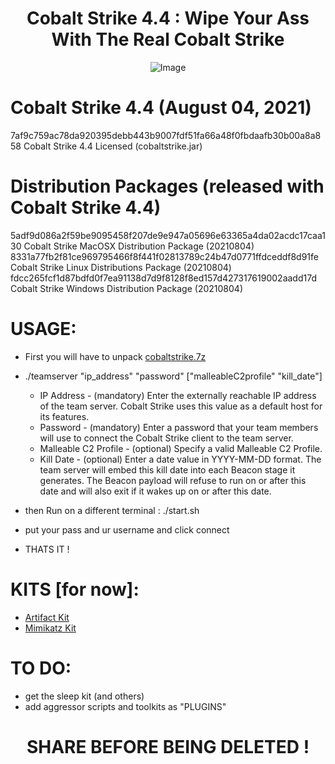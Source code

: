 <h1 align="center">Cobalt Strike 4.4 : Wipe Your Ass With The Real Cobalt Strike</h1>

<p align="center">
    <img src="https://user-images.githubusercontent.com/91303729/138226901-a53c95e3-f145-498e-95cd-6a195e9f7354.png" alt="Image"  />
</p>

# Cobalt Strike 4.4 (August 04, 2021) 
7af9c759ac78da920395debb443b9007fdf51fa66a48f0fbdaafb30b00a8a858	Cobalt Strike 4.4 Licensed (cobaltstrike.jar)

# Distribution Packages (released with Cobalt Strike 4.4)
5adf9d086a2f59be9095458f207de9e947a05696e63365a4da02acdc17caa130	Cobalt Strike MacOSX Distribution Package (20210804)
8331a77fb2f81ce969795466f8f441f02813789c24b47d0771ffdceddf8d91fe	Cobalt Strike Linux Distributions Package (20210804)
fdcc265fcf1d87bdfd0f7ea91138d7d9f8128f8ed157d427317619002aadd17d	Cobalt Strike Windows Distribution Package (20210804)

# USAGE:
* First you will have to unpack [cobaltstrike.7z](https://github.com/JUICY00000/CobaltStrike4.4/blob/main/cobaltstrike4.4/cobaltstrike.7z)
* ./teamserver "ip_address" "password" ["malleableC2profile" "kill_date"]
  
  * IP Address - (mandatory) Enter the externally reachable IP address of the team server. Cobalt Strike uses this value as a default host for its features.
  * Password - (mandatory) Enter a password that your team members will use to connect the Cobalt Strike client to the team server.
  * Malleable C2 Profile - (optional) Specify a valid Malleable C2 Profile.
  * Kill Date - (optional) Enter a date value in YYYY-MM-DD format. The team server will embed this kill date into each Beacon stage it generates. The Beacon payload will refuse to run on or after this date and will also exit if it wakes up on or after this date.
* then Run on a different terminal : ./start.sh
* put your pass and ur username and click connect 
* THATS IT !

# KITS [for now]:
* [Artifact Kit](https://github.com/JUICY00000/CobaltStrike4.4/tree/main/cobaltstrike4.4/Artifact%20Kit)
* [Mimikatz Kit](https://github.com/JUICY00000/CobaltStrike4.4/tree/main/cobaltstrike4.4/Mimikatz%20Kit)


# TO DO:
* get the sleep kit (and others)
* add aggressor scripts and toolkits as "PLUGINS" 


<h1 align="center">SHARE BEFORE BEING DELETED !</h1>
